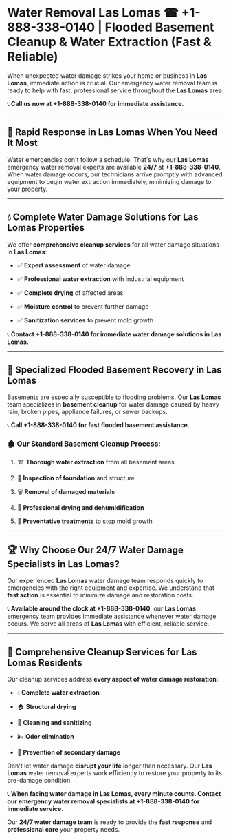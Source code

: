 # Water Removal Las Lomas ☎ +1-888-338-0140 | Flooded Basement Cleanup & Water Extraction (Fast & Reliable)

When unexpected water damage strikes your home or business in **Las Lomas**, immediate action is crucial. Our emergency water removal team is ready to help with fast, professional service throughout the **Las Lomas** area. 

📞 **Call us now at +1-888-338-0140 for immediate assistance.**
---
## 🚀 Rapid Response in Las Lomas When You Need It Most
Water emergencies don't follow a schedule. That's why our **Las Lomas** emergency water removal experts are available **24/7** at **+1-888-338-0140**. When water damage occurs, our technicians arrive promptly with advanced equipment to begin water extraction immediately, minimizing damage to your property.
---
## 💧 Complete Water Damage Solutions for Las Lomas Properties
We offer **comprehensive cleanup services** for all water damage situations in **Las Lomas**:
- ✅ **Expert assessment** of water damage  
- ✅ **Professional water extraction** with industrial equipment  
- ✅ **Complete drying** of affected areas  
- ✅ **Moisture control** to prevent further damage  
- ✅ **Sanitization services** to prevent mold growth  
📞 **Contact +1-888-338-0140 for immediate water damage solutions in Las Lomas.**
---
## 🌊 Specialized Flooded Basement Recovery in Las Lomas
Basements are especially susceptible to flooding problems. Our **Las Lomas** team specializes in **basement cleanup** for water damage caused by heavy rain, broken pipes, appliance failures, or sewer backups. 
📞 **Call +1-888-338-0140 for fast flooded basement assistance.**
### 🏚️ Our Standard Basement Cleanup Process:
1. 🏗️ **Thorough water extraction** from all basement areas  
2. 🔎 **Inspection of foundation** and structure  
3. 🗑️ **Removal of damaged materials**  
4. 💨 **Professional drying and dehumidification**  
5. 🚫 **Preventative treatments** to stop mold growth  
---
## 🏆 Why Choose Our 24/7 Water Damage Specialists in Las Lomas?
Our experienced **Las Lomas** water damage team responds quickly to emergencies with the right equipment and expertise. We understand that **fast action** is essential to minimize damage and restoration costs.
📞 **Available around the clock at +1-888-338-0140**, our **Las Lomas** emergency team provides immediate assistance whenever water damage occurs. We serve all areas of **Las Lomas** with efficient, reliable service.
---
## 🧹 Comprehensive Cleanup Services for Las Lomas Residents
Our cleanup services address **every aspect of water damage restoration**:
- 💧 **Complete water extraction**  
- 🏠 **Structural drying**  
- 🧼 **Cleaning and sanitizing**  
- 🌬️ **Odor elimination**  
- 🚫 **Prevention of secondary damage**  
Don't let water damage **disrupt your life** longer than necessary. Our **Las Lomas** water removal experts work efficiently to restore your property to its pre-damage condition.
📞 **When facing water damage in Las Lomas, every minute counts. Contact our emergency water removal specialists at +1-888-338-0140 for immediate service.**
Our **24/7 water damage team** is ready to provide the **fast response** and **professional care** your property needs.
